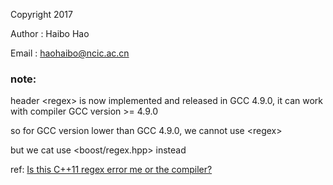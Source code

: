 Copyright 2017

Author : Haibo Hao

Email  : haohaibo@ncic.ac.cn

### note:


header &lt;regex&gt; is now implemented and released in GCC 4.9.0, it can work with compiler GCC version >= 4.9.0

so for GCC version lower than GCC 4.9.0, we cannot use &lt;regex&gt;

but we cat use &lt;boost/regex.hpp&gt; instead

ref:
[Is this C++11 regex error me or the compiler?](https://stackoverflow.com/questions/8060025/is-this-c11-regex-error-me-or-the-compiler)
